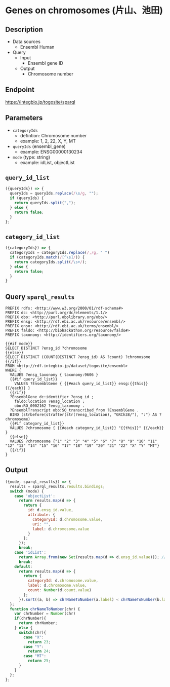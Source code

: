 # Genes on chromosomes (片山、池田)

## Description

- Data sources
    - Ensembl Human
- Query
    -  Input
        - Ensembl gene ID
    - Output
        - Chromosome number

## Endpoint

https://integbio.jp/togosite/sparql

## Parameters

* `categoryIds`
  * defintion: Chromosome number
  * example: 1, 2, 22, X, Y, MT
* `queryIds` (ensembl_gene)
  * example: ENSG00000130234
* `mode` (type: string)
  * example: idList, objectList
  
## `query_id_list`

```javascript
({queryIds}) => {
  queryIds = queryIds.replace(/\s/g, "");
  if (queryIds) {
    return queryIds.split(",");
  } else {
    return false;
  }
};
```

## `category_id_list`

```javascript
({categoryIds}) => {
  categoryIds = categoryIds.replace(/,/g, " ")
  if (categoryIds.match(/[^\s]/)) {
    return categoryIds.split(/\s+/);
  } else {
    return false;
  }
}
```

## Query `sparql_results`

```sparql
PREFIX rdfs: <http://www.w3.org/2000/01/rdf-schema#>
PREFIX dc: <http://purl.org/dc/elements/1.1/>
PREFIX obo: <http://purl.obolibrary.org/obo/>
PREFIX ensg: <http://rdf.ebi.ac.uk/resource/ensembl/>
PREFIX enso: <http://rdf.ebi.ac.uk/terms/ensembl/>
PREFIX faldo: <http://biohackathon.org/resource/faldo#>
PREFIX taxonomy: <http://identifiers.org/taxonomy/>

{{#if mode}}
SELECT DISTINCT ?ensg_id ?chromosome
{{else}}
SELECT DISTINCT (COUNT(DISTINCT ?ensg_id) AS ?count) ?chromosome
{{/if}}
FROM <http://rdf.integbio.jp/dataset/togosite/ensembl>
WHERE {
  VALUES ?ensg_taxonomy { taxonomy:9606 }
  {{#if query_id_list}}
    VALUES ?EnsemblGene { {{#each query_id_list}} ensg:{{this}} {{/each}} }
  {{/if}}
  ?EnsemblGene dc:identifier ?ensg_id ;
    faldo:location ?ensg_location ;
    obo:RO_0002162 ?ensg_taxonomy .
  ?EnsemblTranscript obo:SO_transcribed_from ?EnsemblGene .
  BIND (strbefore(strafter(str(?ensg_location), "GRCh38/"), ":") AS ?chromosome)
  {{#if category_id_list}}
  VALUES ?chromosome { {{#each category_id_list}} "{{this}}" {{/each}} }
  {{else}}
  VALUES ?chromosome {"1" "2" "3" "4" "5" "6" "7" "8" "9" "10" "11" "12" "13" "14" "15" "16" "17" "18" "19" "20" "21" "22" "X" "Y" "MT"}
  {{/if}}
}
```

## Output

```javascript
({mode, sparql_results}) => {
  results = sparql_results.results.bindings;
  switch (mode) {
    case 'objectList':
      return results.map(d => {
        return {
          id: d.ensg_id.value,
          attribute: {
            categoryId: d.chromosome.value,
            uri: "",
            label: d.chromosome.value
          }
        };
      });
      break;
    case 'idList':
      return Array.from(new Set(results.map(d => d.ensg_id.value))); // unique
      break;
    default:
      return results.map(d => {
        return {
          categoryId: d.chromosome.value,
          label: d.chromosome.value,
          count: Number(d.count.value)
        };
      }).sort((a, b) => chrNameToNumber(a.label) < chrNameToNumber(b.label) ? -1 : 1);
  };
  function chrNameToNumber(chr) {
    var chrNumber = Number(chr)
    if(chrNumber){
      return chrNumber;
    } else {
      switch(chr){
        case "X":
          return 23;
        case "Y":
          return 24;
        case "MT":
          return 25;
      }
    }
  };
};
```